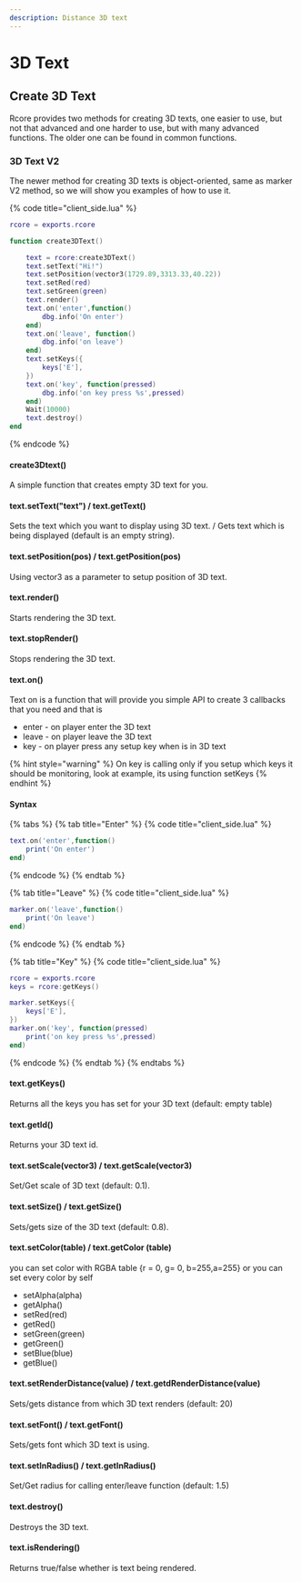 ```yaml
---
description: Distance 3D text
---
```


# 3D Text

## Create 3D Text

Rcore provides two methods for creating 3D texts, one easier to use, but not that advanced and one harder to use, but with many advanced functions. The older one can be found in common functions. 

### 3D Text V2

The newer method for creating 3D texts is object-oriented, same as marker V2 method, so we will show you examples of how to use it.

{% code title="client\_side.lua" %}
```lua
rcore = exports.rcore

function create3DText()

    text = rcore:create3DText()
    text.setText("Hi!")
    text.setPosition(vector3(1729.89,3313.33,40.22))
    text.setRed(red)
    text.setGreen(green)
    text.render()
    text.on('enter',function()
        dbg.info('On enter')
    end)
    text.on('leave', function()
        dbg.info('on leave')
    end)
    text.setKeys({
        keys['E'],
    })
    text.on('key', function(pressed)
        dbg.info('on key press %s',pressed)
    end)
    Wait(10000)
    text.destroy()
end
```
{% endcode %}

#### create3Dtext\(\)

A simple function that creates empty 3D text for you.

#### text.setText\("text"\) / text.getText\(\)

Sets the text which you want to display using 3D text. / Gets text which is being displayed \(default is an empty string\).

#### text.setPosition\(pos\) / text.getPosition\(pos\)

Using vector3 as a parameter to setup position of 3D text.

#### text.render\(\)

Starts rendering the 3D text.

#### text.stopRender\(\)

Stops rendering the 3D text.

#### text.on\(\)

Text on is a function that will provide you simple API to create 3 callbacks that you need and that is

* enter - on player enter the 3D text
* leave - on player leave the 3D text
* key - on player press any setup key when is in 3D text

{% hint style="warning" %}
On key is calling only if you setup which keys it should be monitoring, look at example, its using function setKeys
{% endhint %}

#### Syntax

{% tabs %}
{% tab title="Enter" %}
{% code title="client\_side.lua" %}
```lua
text.on('enter',function()
    print('On enter')
end)
```
{% endcode %}
{% endtab %}

{% tab title="Leave" %}
{% code title="client\_side.lua" %}
```lua
marker.on('leave',function()
    print('On leave')
end)
```
{% endcode %}
{% endtab %}

{% tab title="Key" %}
{% code title="client\_side.lua" %}
```lua
rcore = exports.rcore
keys = rcore:getKeys()

marker.setKeys({
    keys['E'],
})
marker.on('key', function(pressed)
    print('on key press %s',pressed)
end)
```
{% endcode %}
{% endtab %}
{% endtabs %}

#### text.getKeys\(\)

Returns all the keys you has set for your 3D text \(default: empty table\)

#### text.getId\(\)

Returns your 3D text id.

#### text.setScale\(vector3\) / text.getScale\(vector3\)

Set/Get scale of 3D text \(default: 0.1\).

#### text.setSize\(\) / text.getSize\(\)

Sets/gets size of the 3D text \(default: 0.8\).

#### text.setColor\(table\) / text.getColor \(table\)

you can set color with RGBA table {r = 0, g= 0, b=255,a=255} or you can set every color by self

* setAlpha\(alpha\)
* getAlpha\(\)
* setRed\(red\)
* getRed\(\)
* setGreen\(green\)
* getGreen\(\)
* setBlue\(blue\)
* getBlue\(\)

#### text.setRenderDistance\(value\) / text.getdRenderDistance\(value\)

Sets/gets distance from which 3D text renders \(default: 20\)

#### text.setFont\(\) / text.getFont\(\)

Sets/gets font which 3D text is using.

#### text.setInRadius\(\) / text.getInRadius\(\)

Set/Get radius for calling enter/leave function \(default: 1.5\)

#### text.destroy\(\)

Destroys the 3D text.

#### text.isRendering\(\)

Returns true/false whether is text being rendered.

#### 



